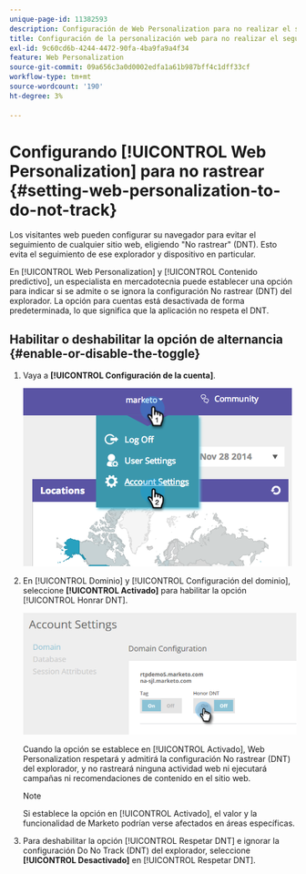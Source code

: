 ```yaml
---
unique-page-id: 11382593
description: Configuración de Web Personalization para no realizar el seguimiento - Documentos de Marketo - Documentación del producto
title: Configuración de la personalización web para no realizar el seguimiento
exl-id: 9c60cd6b-4244-4472-90fa-4ba9fa9a4f34
feature: Web Personalization
source-git-commit: 09a656c3a0d0002edfa1a61b987bff4c1dff33cf
workflow-type: tm+mt
source-wordcount: '190'
ht-degree: 3%

---
```


# Configurando [!UICONTROL Web Personalization] para no rastrear {#setting-web-personalization-to-do-not-track}

Los visitantes web pueden configurar su navegador para evitar el seguimiento de cualquier sitio web, eligiendo &quot;No rastrear&quot; (DNT). Esto evita el seguimiento de ese explorador y dispositivo en particular.

En [!UICONTROL Web Personalization] y [!UICONTROL Contenido predictivo], un especialista en mercadotecnia puede establecer una opción para indicar si se admite o se ignora la configuración No rastrear (DNT) del explorador. La opción para cuentas está desactivada de forma predeterminada, lo que significa que la aplicación no respeta el DNT.

## Habilitar o deshabilitar la opción de alternancia {#enable-or-disable-the-toggle}

1. Vaya a **[!UICONTROL Configuración de la cuenta]**.

   ![](assets/image2014-12-1-23-3a3-3a12.png)

1. En [!UICONTROL Dominio] y [!UICONTROL Configuración del dominio], seleccione **[!UICONTROL Activado]** para habilitar la opción [!UICONTROL Honrar DNT].

   ![](assets/two-1.png)

   Cuando la opción se establece en [!UICONTROL Activado], Web Personalization respetará y admitirá la configuración No rastrear (DNT) del explorador, y no rastreará ninguna actividad web ni ejecutará campañas ni recomendaciones de contenido en el sitio web.

   >[!NOTE]
   >
   >Si establece la opción en [!UICONTROL Activado], el valor y la funcionalidad de Marketo podrían verse afectados en áreas específicas.

1. Para deshabilitar la opción [!UICONTROL Respetar DNT] e ignorar la configuración Do No Track (DNT) del explorador, seleccione **[!UICONTROL Desactivado]** en [!UICONTROL Respetar DNT].
